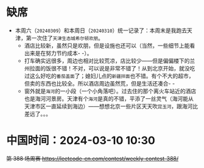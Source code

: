 
# 缺席

- 本周六（`20240309`）和本周日（`20240310`）统一记录了：本周末是我跑去天津，第一次住了`天津生态城希尔顿欢朋`。
  * 酒店比较新，虽然只是欢朋，但是设施也还可以（当然，一些细节上能看出来是在努力节约成本- -）。
  * 打车确实远很多，周边也相对比较荒凉，店比较少——但是偏偏楼下的兰州拉面的饭很不错！不对，可以说是非常不错了！从到北京开始，就没吃过这么好吃的`番茄盖面`了；媳妇儿点的`新疆拌面`也不错。有个不大的超市，但卖的东西也比较全。所以酒店周边虽然荒，但是生活还凑合- -
  * 窗外就是`海河`的一小段（一个小角落吧）。过去住的那个离火车站近的酒店也是海河河景房。天津有个`海河`是真的不错，平添了一丝灵气（海河能从天津市区一直延续到海边）——想想北京一些片区天天吹`昆玉河`，跟海河比差远了。。。

# 中国时间：2024-03-10 10:30

~~第 388 场周赛 https://leetcode-cn.com/contest/weekly-contest-388/~~
